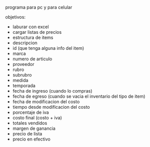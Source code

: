 programa para pc y para celular

objetivos:
- laburar con excel
- cargar listas de precios
- estructura de items
 - descripcion
 - id (que tenga alguna info del item)
 - marca
 - numero de articulo
 - proveedor
 - rubro
 - subrubro
 - medida
 - temporada
 - fecha de ingreso (cuando lo compras)
 - fecha de egreso (cuando se vacia el inventario del tipo de item)
 - fecha de modificacion del costo
 - tiempo desde modificacion del costo
 - porcentaje de iva
 - costo final (costo + iva)
 - totales vendidos 
 - margen de ganancia
 - precio de lista
 - precio en efectivo